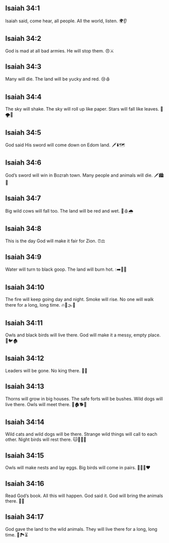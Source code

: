 ## Isaiah 34:1
Isaiah said, come hear, all people. All the world, listen. 🌍👂
## Isaiah 34:2
God is mad at all bad armies. He will stop them. 😠⚔️
## Isaiah 34:3
Many will die. The land will be yucky and red. 😢🩸
## Isaiah 34:4
The sky will shake. The sky will roll up like paper. Stars will fall like leaves. 🌌🌪️🍂
## Isaiah 34:5
God said His sword will come down on Edom land. 🗡️⬇️🗺️
## Isaiah 34:6
God’s sword will win in Bozrah town. Many people and animals will die. 🗡️🏙️🐄
## Isaiah 34:7
Big wild cows will fall too. The land will be red and wet. 🐂🩸🌧️
## Isaiah 34:8
This is the day God will make it fair for Zion. ⏰⚖️
## Isaiah 34:9
Water will turn to black goop. The land will burn hot. 💧➡️🖤🔥
## Isaiah 34:10
The fire will keep going day and night. Smoke will rise. No one will walk there for a long, long time. 🔥🌙🌫️🚫
## Isaiah 34:11
Owls and black birds will live there. God will make it a messy, empty place. 🦉🐦🏚️
## Isaiah 34:12
Leaders will be gone. No king there. 👑❌
## Isaiah 34:13
Thorns will grow in big houses. The safe forts will be bushes. Wild dogs will live there. Owls will meet there. 🌵🏚️🐕🦉
## Isaiah 34:14
Wild cats and wild dogs will be there. Strange wild things will call to each other. Night birds will rest there. 🐱🐺🦉🌙
## Isaiah 34:15
Owls will make nests and lay eggs. Big birds will come in pairs. 🦉🥚🦅❤️
## Isaiah 34:16
Read God’s book. All this will happen. God said it. God will bring the animals there. 📖✅
## Isaiah 34:17
God gave the land to the wild animals. They will live there for a long, long time. 🐾🏞️⏳
